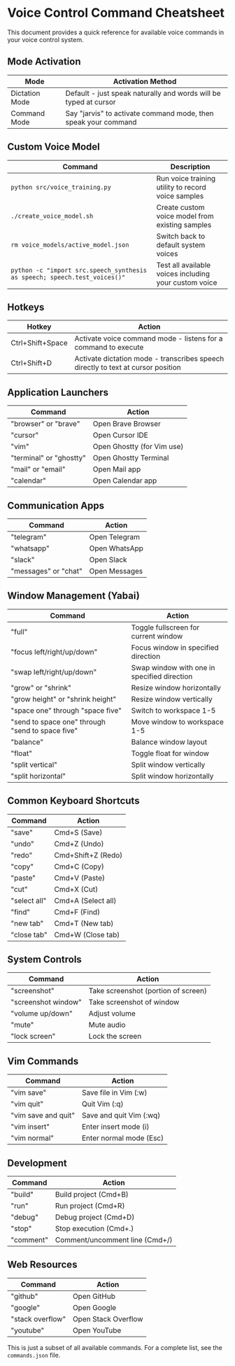 # Voice Control Command Cheatsheet

This document provides a quick reference for available voice commands in your voice control system.

## Mode Activation

| Mode | Activation Method |
|------|------------------|
| Dictation Mode | Default - just speak naturally and words will be typed at cursor |
| Command Mode | Say "jarvis" to activate command mode, then speak your command |

## Custom Voice Model

| Command | Description |
|---------|-------------|
| `python src/voice_training.py` | Run voice training utility to record voice samples |
| `./create_voice_model.sh` | Create custom voice model from existing samples |
| `rm voice_models/active_model.json` | Switch back to default system voices |
| `python -c "import src.speech_synthesis as speech; speech.test_voices()"` | Test all available voices including your custom voice |

## Hotkeys

| Hotkey | Action |
|--------|--------|
| Ctrl+Shift+Space | Activate voice command mode - listens for a command to execute |
| Ctrl+Shift+D | Activate dictation mode - transcribes speech directly to text at cursor position |

## Application Launchers

| Command | Action |
|---------|--------|
| "browser" or "brave" | Open Brave Browser |
| "cursor" | Open Cursor IDE |
| "vim" | Open Ghostty (for Vim use) |
| "terminal" or "ghostty" | Open Ghostty Terminal |
| "mail" or "email" | Open Mail app |
| "calendar" | Open Calendar app |

## Communication Apps

| Command | Action |
|---------|--------|
| "telegram" | Open Telegram |
| "whatsapp" | Open WhatsApp |
| "slack" | Open Slack |
| "messages" or "chat" | Open Messages |

## Window Management (Yabai)

| Command | Action |
|---------|--------|
| "full" | Toggle fullscreen for current window |
| "focus left/right/up/down" | Focus window in specified direction |
| "swap left/right/up/down" | Swap window with one in specified direction |
| "grow" or "shrink" | Resize window horizontally |
| "grow height" or "shrink height" | Resize window vertically |
| "space one" through "space five" | Switch to workspace 1-5 |
| "send to space one" through "send to space five" | Move window to workspace 1-5 |
| "balance" | Balance window layout |
| "float" | Toggle float for window |
| "split vertical" | Split window vertically |
| "split horizontal" | Split window horizontally |

## Common Keyboard Shortcuts

| Command | Action |
|---------|--------|
| "save" | Cmd+S (Save) |
| "undo" | Cmd+Z (Undo) |
| "redo" | Cmd+Shift+Z (Redo) |
| "copy" | Cmd+C (Copy) |
| "paste" | Cmd+V (Paste) |
| "cut" | Cmd+X (Cut) |
| "select all" | Cmd+A (Select all) |
| "find" | Cmd+F (Find) |
| "new tab" | Cmd+T (New tab) |
| "close tab" | Cmd+W (Close tab) |

## System Controls

| Command | Action |
|---------|--------|
| "screenshot" | Take screenshot (portion of screen) |
| "screenshot window" | Take screenshot of window |
| "volume up/down" | Adjust volume |
| "mute" | Mute audio |
| "lock screen" | Lock the screen |

## Vim Commands

| Command | Action |
|---------|--------|
| "vim save" | Save file in Vim (:w) |
| "vim quit" | Quit Vim (:q) |
| "vim save and quit" | Save and quit Vim (:wq) |
| "vim insert" | Enter insert mode (i) |
| "vim normal" | Enter normal mode (Esc) |

## Development

| Command | Action |
|---------|--------|
| "build" | Build project (Cmd+B) |
| "run" | Run project (Cmd+R) |
| "debug" | Debug project (Cmd+D) |
| "stop" | Stop execution (Cmd+.) |
| "comment" | Comment/uncomment line (Cmd+/) |

## Web Resources

| Command | Action |
|---------|--------|
| "github" | Open GitHub |
| "google" | Open Google |
| "stack overflow" | Open Stack Overflow |
| "youtube" | Open YouTube |

This is just a subset of all available commands. For a complete list, see the `commands.json` file.

